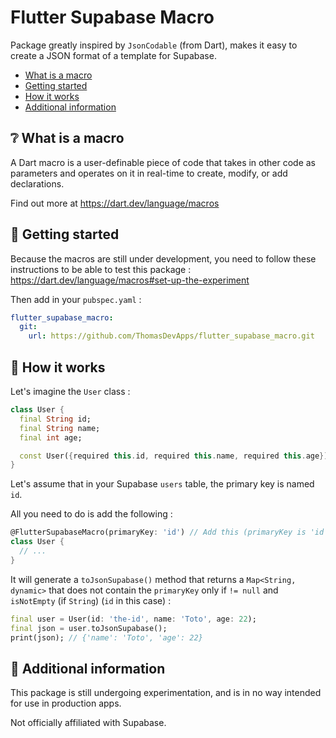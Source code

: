 <!--
This README describes the package. If you publish this package to pub.dev,
this README's contents appear on the landing page for your package.

For information about how to write a good package README, see the guide for
[writing package pages](https://dart.dev/tools/pub/writing-package-pages).

For general information about developing packages, see the Dart guide for
[creating packages](https://dart.dev/guides/libraries/create-packages)
and the Flutter guide for
[developing packages and plugins](https://flutter.dev/to/develop-packages).
-->
# Flutter Supabase Macro

Package greatly inspired by `JsonCodable` (from Dart), makes it easy to create 
a JSON format of a template for Supabase.

- [What is a macro](#-what-is-a-macro)
- [Getting started](#-getting-started)
- [How it works](#-how-it-works)
- [Additional information](#-additional-information)

## ❔ What is a macro

A Dart macro is a user-definable piece of code that takes in other code as 
parameters and operates on it in real-time to create, modify, or add declarations.

Find out more at https://dart.dev/language/macros
  
## 🚀 Getting started

Because the macros are still under development, you need to follow these 
instructions to be able to test this package : https://dart.dev/language/macros#set-up-the-experiment

Then add in your `pubspec.yaml` : 

```yaml
flutter_supabase_macro:
  git:
    url: https://github.com/ThomasDevApps/flutter_supabase_macro.git
```

## 🔎 How it works
Let's imagine the `User` class :

```dart
class User {
  final String id;
  final String name;
  final int age;

  const User({required this.id, required this.name, required this.age});
}
```
Let's assume that in your Supabase `users` table, the primary key is named `id`.

All you need to do is add the following : 

```dart
@FlutterSupabaseMacro(primaryKey: 'id') // Add this (primaryKey is 'id' by default)
class User {
  // ...
}
```
It will generate a `toJsonSupabase()` method that returns a 
`Map<String, dynamic>` that does not contain the `primaryKey` only if `!= null` 
and `isNotEmpty` (if `String`)
(`id` in this case) : 

```dart
final user = User(id: 'the-id', name: 'Toto', age: 22);
final json = user.toJsonSupabase(); 
print(json); // {'name': 'Toto', 'age': 22}
```

## 📖 Additional information

This package is still undergoing experimentation, and is in no way intended for 
use in production apps.

Not officially affiliated with Supabase.
